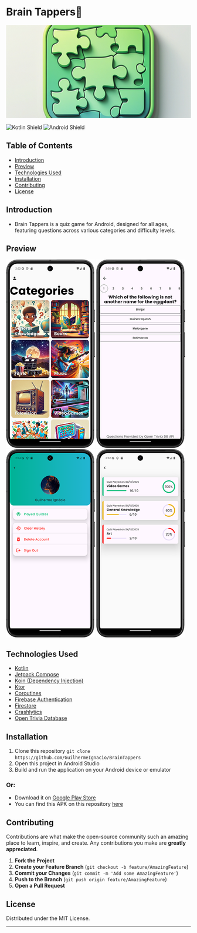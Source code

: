 # Brain Tappers🧠

![Brain Tappers App Banner](.github/.images/banner.png)

![Kotlin Shield](https://img.shields.io/badge/Kotlin-B125EA?style=for-the-badge&logo=kotlin&logoColor=white)
![Android Shield](https://img.shields.io/badge/Android-3DDC84?style=for-the-badge&logo=android&logoColor=white)

## Table of Contents

- [Introduction](#introduction)
- [Preview](#preview)
- [Technologies Used](#technologies-used)
- [Installation](#installation)
- [Contributing](#contributing)
- [License](#license)

## Introduction
- Brain Tappers is a quiz game for Android, designed for all ages, featuring questions across various categories and difficulty levels.
## Preview
![Home Screen](.github/.images/home_screen.png)
![Trivia Screen](.github/.images/trivia_screen.png)
![User Profile Screen](.github/.images/profile_screen.png)
![Quiz History](.github/.images/quizzes_played_screen.png)

## Technologies Used
- [Kotlin](https://kotlinlang.org/)
- [Jetpack Compose](https://developer.android.com/develop/ui/compose)
- [Koin (Dependency Injection)](https://insert-koin.io)
- [Ktor](https://ktor.io/)
- [Coroutines](https://kotlinlang.org/docs/coroutines-overview.html)
- [Firebase Authentication](https://firebase.google.com/docs/auth)
- [Firestore](https://firebase.google.com/docs/firestore)
- [Crashlytics](https://firebase.google.com/products/crashlytics)
- [Open Trivia Database](https://opentdb.com/)

## Installation
1. Clone this repository `git clone https://github.com/GuilhermeIgnacio/BrainTappers`
2. Open this project in Android Studio
3. Build and run the application on your Android device or emulator

### Or:

- Download it on [Google Play Store](https://play.google.com/store/apps/details?id=com.guilherme.braintappers)
- You can find this APK on this repository [here](app/release/app-release.apk)

## Contributing
Contributions are what make the open-source community such an amazing place to learn, inspire, and create. Any contributions you make are **greatly appreciated**.

1. **Fork the Project**
2. **Create your Feature Branch** (`git checkout -b feature/AmazingFeature`)
3. **Commit your Changes** (`git commit -m 'Add some AmazingFeature'`)
4. **Push to the Branch** (`git push origin feature/AmazingFeature`)
5. **Open a Pull Request**

## License
Distributed under the MIT License.

---